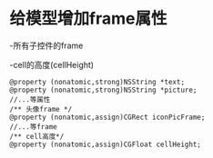 # 给模型增加frame属性
-所有子控件的frame

-cell的高度(cellHeight)
```
@property (nonatomic,strong)NSString *text;
@property (nonatomic,strong)NSString *picture;
//...等属性
/** 头像frame */
@property (nonatomic,assign)CGRect iconPicFrame;
//...等frame
/** cell高度*/
@property (nonatomic,assign)CGFloat cellHeight;

```